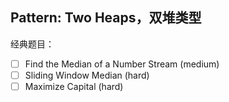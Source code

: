 ## **Pattern: Two Heaps，双堆类型**

经典题目：

- [ ] Find the Median of a Number Stream (medium)
- [ ] Sliding Window Median (hard)
- [ ] Maximize Capital (hard)